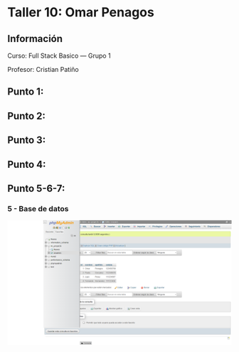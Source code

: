 <h1>Taller 10: Omar Penagos</h1>

<h2>Información</h2>
<p>Curso: Full Stack Basico — Grupo 1<p>
<p>Profesor: Cristian Patiño</p>
<h2>Punto 1: </h2>
<h2>Punto 2: </h2>
<h2>Punto 3: </h2>
<h2>Punto 4: </h2>
<h2>Punto 5-6-7: </h2>
<h3>5 - Base de datos</h3>

<img src="./public/images/mysql.png" alt="mysql"> 